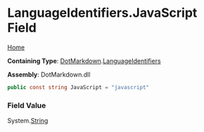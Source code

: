 <a name="_top"></a>

# LanguageIdentifiers\.JavaScript Field

[Home](../../../README.md#_top)

**Containing Type**: [DotMarkdown](../../README.md#_top)\.[LanguageIdentifiers](../README.md#_top)

**Assembly**: DotMarkdown\.dll

```csharp
public const string JavaScript = "javascript"
```

### Field Value

System\.[String](https://docs.microsoft.com/en-us/dotnet/api/system.string)